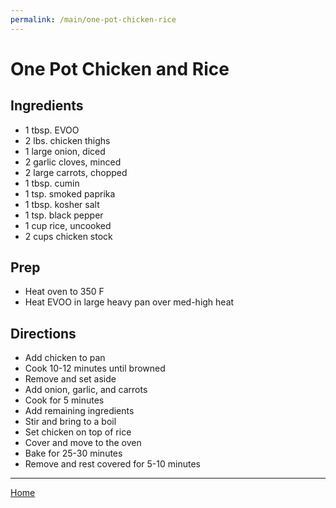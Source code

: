 ```yaml
---
permalink: /main/one-pot-chicken-rice
---
```

# One Pot Chicken and Rice

## Ingredients

- 1 tbsp. EVOO
- 2 lbs. chicken thighs
- 1 large onion, diced
- 2 garlic cloves, minced
- 2 large carrots, chopped
- 1 tbsp. cumin
- 1 tsp. smoked paprika
- 1 tbsp. kosher salt
- 1 tsp. black pepper
- 1 cup rice, uncooked
- 2 cups chicken stock

## Prep

- Heat oven to 350 F
- Heat EVOO in large heavy pan over med-high heat

## Directions

- Add chicken to pan
- Cook 10-12 minutes until browned
- Remove and set aside
- Add onion, garlic, and carrots
- Cook for 5 minutes
- Add remaining ingredients
- Stir and bring to a boil
- Set chicken on top of rice
- Cover and move to the oven
- Bake for 25-30 minutes
- Remove and rest covered for 5-10 minutes

---

[Home](https://thomasjbarrett82.github.io)
